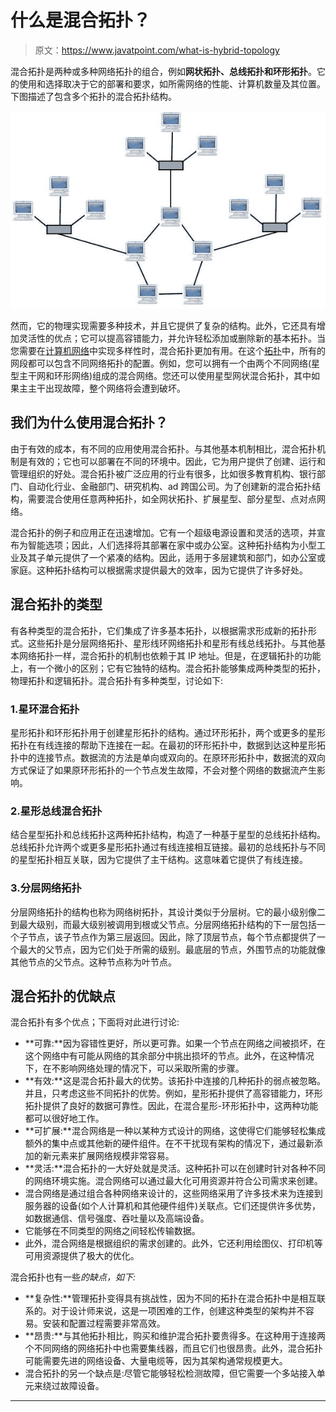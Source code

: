# 什么是混合拓扑？

> 原文：<https://www.javatpoint.com/what-is-hybrid-topology>

混合拓扑是两种或多种网络拓扑的组合，例如**网状拓扑、**总线拓扑和**环形拓扑**。它的使用和选择取决于它的部署和要求，如所需网络的性能、计算机数量及其位置。下图描述了包含多个拓扑的混合拓扑结构。

![What is Hybrid Topology](img/3f4facee38f270055b646dbc2d844fc7.png)

然而，它的物理实现需要多种技术，并且它提供了复杂的结构。此外，它还具有增加灵活性的优点；它可以提高容错能力，并允许轻松添加或删除新的基本拓扑。当您需要在[计算机网络](https://www.javatpoint.com/computer-network-tutorial)中实现多样性时，混合拓扑更加有用。在这个[拓扑](https://www.javatpoint.com/computer-network-topologies)中，所有的网段都可以包含不同网络拓扑的配置。例如，您可以拥有一个由两个不同网络(星型主干网和环形网络)组成的混合网络。您还可以使用星型网状混合拓扑，其中如果主主干出现故障，整个网络将会遭到破坏。

## 我们为什么使用混合拓扑？

由于有效的成本，有不同的应用使用混合拓扑。与其他基本机制相比，混合拓扑机制是有效的；它也可以部署在不同的环境中。因此，它为用户提供了创建、运行和管理组织的好处。混合拓扑被广泛应用的行业有很多，比如很多教育机构、银行部门、自动化行业、金融部门、研究机构、ad 跨国公司。为了创建新的混合拓扑结构，需要混合使用任意两种拓扑，如全网状拓扑、扩展星型、部分星型、点对点网络。

混合拓扑的例子和应用正在迅速增加。它有一个超级电源设置和灵活的选项，并宣布为智能选项；因此，人们选择将其部署在家中或办公室。这种拓扑结构为小型工业及其子单元提供了一个紧凑的结构。因此，适用于多层建筑和部门，如办公室或家庭。这种拓扑结构可以根据需求提供最大的效率，因为它提供了许多好处。

## 混合拓扑的类型

有各种类型的混合拓扑，它们集成了许多基本拓扑，以根据需求形成新的拓扑形式。这些拓扑是分层网络拓扑、星形线环网络拓扑和星形有线总线拓扑。与其他基本网络拓扑一样，混合拓扑的机制也依赖于其 IP 地址。但是，在逻辑拓扑的功能上，有一个微小的区别；它有它独特的结构。混合拓扑能够集成两种类型的拓扑，物理拓扑和逻辑拓扑。混合拓扑有多种类型，讨论如下:

### 1.星环混合拓扑

星形拓扑和环形拓扑用于创建星形拓扑的结构。通过环形拓扑，两个或更多的星形拓扑在有线连接的帮助下连接在一起。在最初的环形拓扑中，数据到达这种星形拓扑中的连接节点。数据流的方法是单向或双向的。在原环形拓扑中，数据流的双向方式保证了如果原环形拓扑的一个节点发生故障，不会对整个网络的数据流产生影响。

### 2.星形总线混合拓扑

结合星型拓扑和总线拓扑这两种拓扑结构，构造了一种基于星型的总线拓扑结构。总线拓扑允许两个或更多星形拓扑通过有线连接相互链接。最初的总线拓扑与不同的星型拓扑相互关联，因为它提供了主干结构。这意味着它提供了有线连接。

### 3.分层网络拓扑

分层网络拓扑的结构也称为网络树拓扑，其设计类似于分层树。它的最小级别像二到最大级别，而最大级别被调用到根或父节点。分层网络拓扑结构的下一层包括一个子节点，该子节点作为第三层返回。因此，除了顶层节点，每个节点都提供了一个最大的父节点，因为它们处于所需的级别。最底层的节点，外围节点的功能就像其他节点的父节点。这种节点称为叶节点。

## 混合拓扑的优缺点

混合拓扑有多个优点；下面将对此进行讨论:

*   **可靠:**因为容错性更好，所以更可靠。如果一个节点在网络之间被损坏，在这个网络中有可能从网络的其余部分中挑出损坏的节点。此外，在这种情况下，在不影响网络处理的情况下，可以采取所需的步骤。
*   **有效:**这是混合拓扑最大的优势。该拓扑中连接的几种拓扑的弱点被忽略。并且，只考虑这些不同拓扑的优势。例如，星形拓扑提供了高容错能力，环形拓扑提供了良好的数据可靠性。因此，在混合星形-环形拓扑中，这两种功能都可以很好地工作。
*   **可扩展:**混合网络是一种以某种方式设计的网络，这使得它们能够轻松集成额外的集中点或其他新的硬件组件。在不干扰现有架构的情况下，通过最新添加的新元素来扩展网络规模非常容易。
*   **灵活:**混合拓扑的一大好处就是灵活。这种拓扑可以在创建时针对各种不同的网络环境实施。混合网络可以通过最大化可用资源并符合公司需求来创建。
*   混合网络是通过组合各种网络来设计的，这些网络采用了许多技术来为连接到服务器的设备(如个人计算机和其他硬件组件)关联点。它们还提供许多优势，如数据通信、信号强度、吞吐量以及高端设备。
*   它能够在不同类型的网络之间轻松传输数据。
*   此外，混合网络是根据组织的需求创建的。此外，它还利用绘图仪、打印机等可用资源提供了极大的优化。

混合拓扑也有一些*的缺点，如下:*

*   **复杂性:**管理拓扑变得具有挑战性，因为不同的拓扑在混合拓扑中是相互联系的。对于设计师来说，这是一项困难的工作，创建这种类型的架构并不容易。安装和配置过程需要非常高效。
*   **昂贵:**与其他拓扑相比，购买和维护混合拓扑要贵得多。在这种用于连接两个不同网络的网络拓扑中也需要集线器，而且它们也很昂贵。此外，混合拓扑可能需要先进的网络设备、大量电缆等，因为其架构通常规模更大。
*   混合拓扑的另一个缺点是:尽管它能够轻松检测故障，但它需要一个多站接入单元来绕过故障设备。

* * *